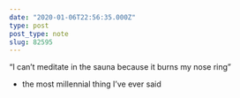 ```yaml
---
date: "2020-01-06T22:56:35.000Z"
type: post 
post_type: note
slug: 82595
---
```

“I can’t meditate in the sauna because it burns my nose ring” 
- the most millennial thing I’ve ever said
